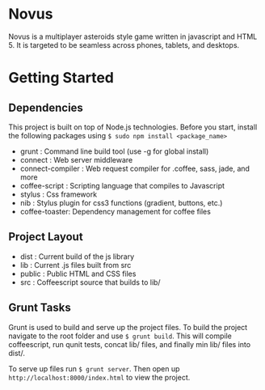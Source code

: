 Novus
===========
Novus is a multiplayer asteroids style game written in javascript and HTML 5. It is targeted to be seamless across phones, tablets, and desktops.

# Getting Started

## Dependencies

This project is built on top of Node.js technologies. Before you start, install the following packages using `$ sudo npm install <package_name>`

 * grunt : Command line build tool (use -g for global install)
 * connect : Web server middleware
 * connect-compiler : Web request compiler for .coffee, sass, jade, and more
 * coffee-script : Scripting language that compiles to Javascript
 * stylus : Css framework
 * nib : Stylus plugin for css3 functions (gradient, buttons, etc.)
 * coffee-toaster: Dependency management for coffee files

 ## Project Layout

 * dist : Current build of the js library
 * lib : Current .js files built from src
 * public : Public HTML and CSS files
 * src : Coffeescript source that builds to lib/

 ## Grunt Tasks

 Grunt is used to build and serve up the project files. To build the project navigate to the root folder and use `$ grunt build`. This will compile coffeescript, run qunit tests, concat lib/ files, and finally min lib/ files into dist/.

 To serve up files run `$ grunt server`. Then open up `http://localhost:8000/index.html` to view the project.
